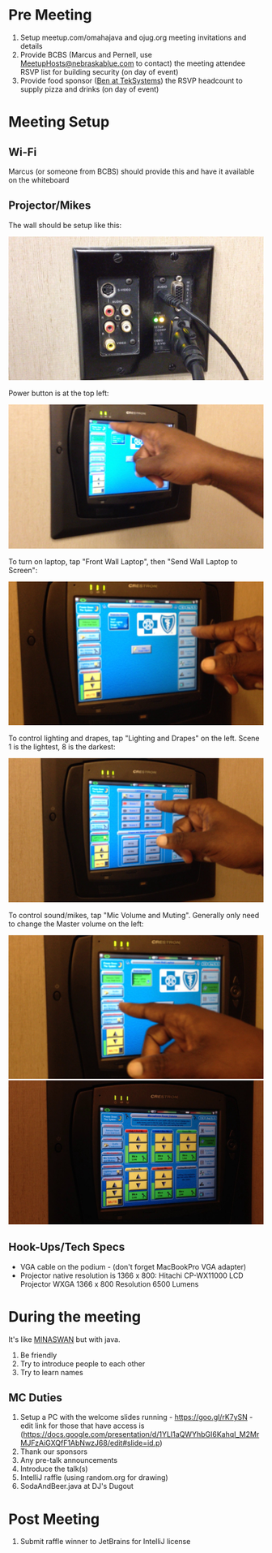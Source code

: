 # Pre Meeting

1. Setup meetup.com/omahajava and ojug.org meeting invitations and details
1. Provide BCBS (Marcus and Pernell, use MeetupHosts@nebraskablue.com to contact) the meeting attendee RSVP list for building security (on day of event)
1. Provide food sponsor ([Ben at TekSystems](mailto:bleach@teksystems.com)) the RSVP headcount to supply pizza and drinks (on day of event)

# Meeting Setup

## Wi-Fi

Marcus (or someone from BCBS) should provide this and have it available on the whiteboard

## Projector/Mikes

The wall should be setup like this:

![img](photos/projector/bcbs-outlets.jpg)

Power button is at the top left:

![power](photos/projector/power-button.jpg)

To turn on laptop, tap "Front Wall Laptop", then "Send Wall Laptop to Screen":

![laptop](photos/projector/front-wall-laptop.jpg)

To control lighting and drapes, tap "Lighting and Drapes" on the left. Scene 1 is the lightest, 8 is the darkest:

![lighting](photos/projector/lighting-drapes.jpg)

To control sound/mikes, tap "Mic Volume and Muting". Generally only need to change the Master volume on the left:

![mikes](photos/projector/microphone.jpg)
![mike details](photos/projector/microphone-options.jpg)


## Hook-Ups/Tech Specs

* VGA cable on the podium - (don't forget MacBookPro VGA adapter)
* Projector native resolution is 1366 x 800: Hitachi CP-WX11000 LCD Projector WXGA 1366 x 800 Resolution 6500 Lumens

# During the meeting

It's like [MINASWAN](https://en.wikipedia.org/wiki/MINASWAN) but with java.

1. Be friendly
2. Try to introduce people to each other
3. Try to learn names

## MC Duties

1. Setup a PC with the welcome slides running - https://goo.gl/rK7ySN - edit link for those that have access is (https://docs.google.com/presentation/d/1YLI1aQWYhbGI6KahqI_M2MrMJFzAiGXQfF1AbNwzJ68/edit#slide=id.p)
1. Thank our sponsors
1. Any pre-talk announcements
1. Introduce the talk(s)
1. IntelliJ raffle (using random.org for drawing)
1. SodaAndBeer.java at DJ's Dugout

# Post Meeting
1. Submit raffle winner to JetBrains for IntelliJ license
